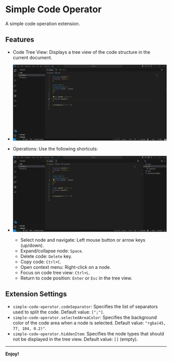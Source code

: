 # Simple Code Operator

A simple code operation extension.

## Features

- Code Tree View: Displays a tree view of the code structure in the current document.

- ![](images/gif/base.gif)

- Operations: Use the following shortcuts:

- ![](images/gif/action.gif)
  - Select node and navigate: Left mouse button or arrow keys (up/down).
  - Expand/collapse node:  `Space`.
  - Delete code: `Delete` key.
  - Copy code: `Ctrl+C`.
  - Open context menu: Right-click on a node.
  - Focus on code tree view: `Ctrl+L`.
  - Return to code position: `Enter` or `Esc` in the tree view.

## Extension Settings

* `simple-code-operator.codeSeparator`:  Specifies the list of separators used to split the code. Default value: `[";"]`.
* `simple-code-operator.selectedAreaColor`:  Specifies the background color of the code area when a node is selected. Default value: `"rgba(45, 77, 104, 0.2)"`.
* `simple-code-operator.hiddenItem`:  Specifies the node types that should not be displayed in the tree view. Default value: `[]` (empty).
---

**Enjoy!**
